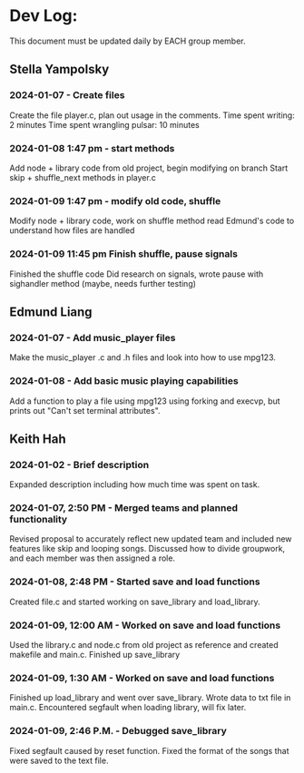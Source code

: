 # Dev Log:

This document must be updated daily by EACH group member.
## Stella Yampolsky

### 2024-01-07 - Create files
Create the file player.c, plan out usage in the comments. Time spent writing: 2 minutes Time spent wrangling pulsar: 10 minutes

### 2024-01-08 1:47 pm - start methods
Add node + library code from old project, begin modifying on branch Start skip + shuffle_next methods in player.c

### 2024-01-09 1:47 pm - modify old code, shuffle
Modify node + library code, work on shuffle method read Edmund's code to understand how files are handled

### 2024-01-09 11:45 pm Finish shuffle, pause signals
Finished the shuffle code Did research on signals, wrote pause with sighandler method (maybe, needs further testing)

## Edmund Liang

### 2024-01-07 - Add music_player files
Make the music_player .c and .h files and look into how to use mpg123.

### 2024-01-08 - Add basic music playing capabilities
Add a function to play a file using mpg123 using forking and execvp, but prints out "Can't set terminal attributes".

## Keith Hah

### 2024-01-02 - Brief description
Expanded description including how much time was spent on task.

### 2024-01-07, 2:50 PM - Merged teams and planned functionality
Revised proposal to accurately reflect new updated team and included new features like skip and looping songs. Discussed how to divide groupwork, and each member was then assigned a role.

### 2024-01-08, 2:48 PM - Started save and load functions
Created file.c and started working on save_library and load_library.

### 2024-01-09, 12:00 AM - Worked on save and load functions
Used the library.c and node.c from old project as reference and created makefile and main.c. Finished up save_library

### 2024-01-09, 1:30 AM - Worked on save and load functions
Finished up load_library and went over save_library. Wrote data to txt file in main.c. Encountered segfault when loading library, will fix later.

### 2024-01-09, 2:46 P.M. - Debugged save_library
Fixed segfault caused by reset function. Fixed the format of the songs that were saved to the text file.
